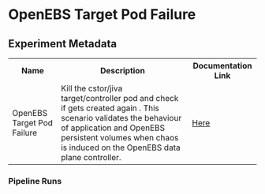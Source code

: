 # OpenEBS Target Pod Failure

## Experiment Metadata

<table>
<tr>
<th> Name </th>
<th> Description </th>
<th> Documentation Link </th>
</tr>
<tr>
 <td> OpenEBS Target Pod Failure </td>
 <td> Kill the cstor/jiva target/controller pod and check if gets created again . This scenario validates the behaviour of application and OpenEBS persistent volumes when chaos is induced on the OpenEBS data plane controller.
 </td>
 <td>  <a href="https://docs.litmuschaos.io/docs/openebs-target-pod-failure/"> Here </a> </td>
 </tr>
 </table>

### Pipeline Runs
 